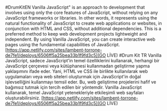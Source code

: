 #DrumKitEN
Vanilla JavaScript" is an approach to development that involves using only the core features of JavaScript, without relying on any JavaScript frameworks or libraries. In other words, it represents using the natural functionality of JavaScript to create web applications or websites, in conjunction with HTML and CSS, without additional dependencies. This is a preferred method to keep web development projects lightweight and independent. By using Vanilla JavaScript, you can create interactive web pages using the fundamental capabilities of JavaScript.
 [https://app.netlify.com/sites/lambent-torrone-de7fe1/deploys/6506ff5a25bea33b1f9fd3c5](GO LİVE)
#Drum Kit TR 
Vanilla JavaScript, sadece JavaScript'in temel özelliklerini kullanarak, herhangi bir JavaScript çerçevesi veya kütüphanesi kullanmadan geliştirme yapma yaklaşımını ifade eder. Yani, HTML ve CSS ile birlikte kullanılarak web uygulamaları veya web siteleri oluşturmak için JavaScript'in doğal işlevselliğini kullanmayı temsil eder. Bu, web geliştirme projelerini hafif ve bağımsız tutmak için tercih edilen bir yöntemdir. Vanilla JavaScript kullanarak, temel JavaScript yetenekleriyle etkileşimli web sayfaları oluşturabilirsiniz.
 [https://app.netlify.com/sites/lambent-torrone-de7fe1/deploys/6506ff5a25bea33b1f9fd3c5](GO LİVE)

